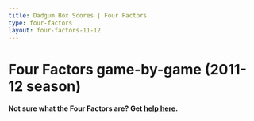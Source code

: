 ```yaml
---
title: Dadgum Box Scores | Four Factors
type: four-factors
layout: four-factors-11-12
---
```


# Four Factors game-by-game (2011-12 season)

#### Not sure what the Four Factors are? Get [help here](https://cbbstatshelp.com/four-factors/intro/).